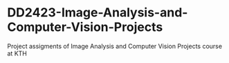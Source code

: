 # DD2423-Image-Analysis-and-Computer-Vision-Projects
Project assigments of Image Analysis and Computer Vision Projects course at KTH 

